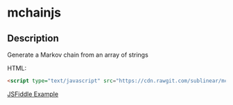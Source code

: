 # mchainjs
## Description
Generate a Markov chain from an array of strings


HTML:
``` html
<script type="text/javascript" src="https://cdn.rawgit.com/sublinear/mchainjs/10b0711d8c285615cedc1c40961e8216c74bc5fa/mchain.min.js"></script>
```

[JSFiddle Example](http://jsfiddle.net/tasw7dwu)